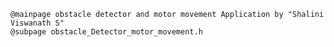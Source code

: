 	@mainpage obstacle detector and motor movement Application by "Shalini Viswanath S"
	@subpage obstacle_Detector_motor_movement.h
